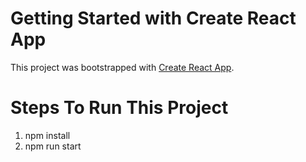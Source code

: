 # Getting Started with Create React App

This project was bootstrapped with [Create React App](https://github.com/facebook/create-react-app).

# Steps To Run This Project
1. npm install
2. npm run start